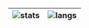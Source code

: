 | ![stats](https://github-readme-stats.vercel.app/api?username=penzur&hide=stars&count_private=true) | ![langs](https://github-readme-stats.vercel.app/api/top-langs/?username=penzur&layout=compact) |
| --- | --- |

